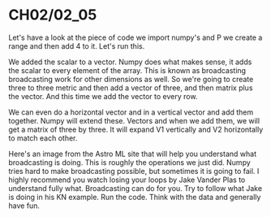# CH02/02_05

Let's have a look at the piece of code we import numpy's and P we create a range and then add 4 to it. Let's run this.

We added the scalar to a vector. Numpy does what makes sense, it adds the scalar to every element of the array. This is known as broadcasting broadcasting work for other dimensions as well. So we're going to create three to three metric and then add a vector of three, and then matrix plus the vector. And this time we add the vector to every row.

We can even do a horizontal vector and in a vertical vector and add them together. Numpy will extend these. Vectors and when we add them, we will get a matrix of three by three. It will expand V1 vertically and V2 horizontally to match each other.

Here's an image from the Astro ML site that will help you understand what broadcasting is doing. This is roughly the operations we just did. Numpy tries hard to make broadcasting possible, but sometimes it is going to fail. I highly recommend you watch losing your loops by Jake Vander Plas to understand fully what. Broadcasting can do for you. Try to follow what Jake is doing in his KN example. Run the code. Think with the data and generally have fun.

